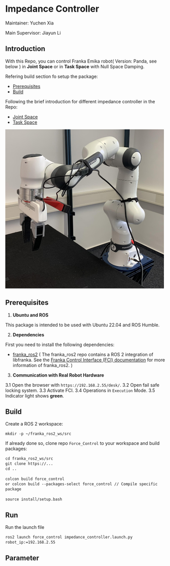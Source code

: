 # Impedance Controller
Maintainer: Yuchen Xia

Main Supervisor: Jiayun Li

## Introduction 
With this Repo, you can control Franka Emika robot( Version: Panda, see below ) in **Joint Space** or in **Task Space** with Null Space Damping.

Refering build section fo setup the package:
- [Prerequisites](#prerequisites)
- [Build](#build)

Following the brief introduction for different impedance controller in the Repo:
- [Joint Space](#joint-space-impedance-controller)
- [Task Space](#task-space-impedance-controller-with-null-space-damping)

<img src="./doc/roboter_arm.jpg" alt="Panda Robot" width="500" height="500">


## Prerequisites
1. __Ubuntu and ROS__

This package is intended to be used with Ubuntu 22.04 and ROS Humble.

2. __Dependencies__

First you need to install the following dependencies:
<!-- * [libfranka](https://github.com/frankaemika/libfranka) -->
* [franka_ros2](https://github.com/frankaemika/franka_ros2)
( The franka_ros2 repo contains a ROS 2 integration of libfranka. See the [Franka Control Interface (FCI) documentation](https://frankaemika.github.io/docs/franka_ros2.html) for more information of franka_ros2. )

3. __Communication with Real Robot Hardware__

3.1 Open the browser with `https://192.168.2.55/desk/`.
3.2 Open fail safe locking system.
3.3 Activate FCI.
3.4 Operations in `Execution` Mode.
3.5 Indicator light shows **green**.


## Build
Create a ROS 2 workspace:

```
mkdir -p ~/franka_ros2_ws/src
```


If already done so, clone repo `Force_Control` to your workspace and build packages:

```
cd franka_ros2_ws/src
git clone https://...
cd ..

colcon build force_control
or colcon build --packages-select force_control // Compile specific package

source install/setup.bash
```

## Run
Run the launch file
```
ros2 launch force_control impedance_controller.launch.py robot_ip:=192.168.2.55
```

## Parameter




